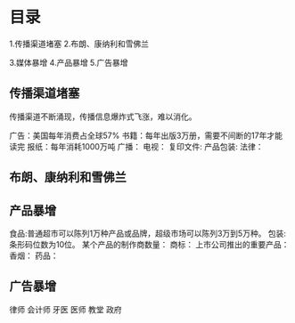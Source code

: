 # 目录
1.传播渠道堵塞
2.布朗、康纳利和雪佛兰

3.媒体暴增
4.产品暴增
5.广告暴增

## 传播渠道堵塞
传播渠道不断涌现，传播信息爆炸式飞涨，难以消化。

广告：美国每年消费占全球57%
书籍：每年出版3万册，需要不间断的17年才能读完
报纸：每年消耗1000万吨
广播：
电视：
复印文件:
产品包装:
法律：

## 布朗、康纳利和雪佛兰
## 产品暴增
食品:普通超市可以陈列1万种产品或品牌，超级市场可以陈列3万到5万种。
包装:条形码位数为10位。
某个产品的制作商数量：
商标：
上市公司推出的重要产品：
香烟：
药品：

## 广告暴增
律师
会计师
牙医
医师
教堂
政府
